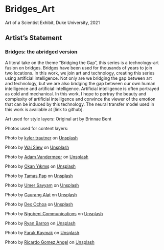 # Bridges_Art
Art of a Scientist Exhibit, Duke University, 2021

## Artist’s Statement

### Bridges: the abridged version
A literal take on the theme “Bridging the Gap”, this series is a technology-art fusion on bridges. Bridges have been used for thousands of years to join two locations. 
In this work, we join art and technology, creating this series using artificial intelligence. Not only are we bridging the gap between art and technology, but we are also 
bridging the gap between our own human intelligence and artificial intelligence. Artificial intelligence is often portrayed as cold and mechanical. In this work, I hope to 
portray the beauty and complexity of artificial intelligence and convince the viewer of the emotion that can be induced by this technology. 
The neural transfer model used in this work is available at [link to github].

Art used for style layers:
Original art by Brinnae Bent

Photos used for content layers:

<span>Photo by <a href="https://unsplash.com/@kylertrautner?utm_source=unsplash&amp;utm_medium=referral&amp;utm_content=creditCopyText">kyler trautner</a> on <a href="https://unsplash.com/s/photos/bridge?utm_source=unsplash&amp;utm_medium=referral&amp;utm_content=creditCopyText">Unsplash</a></span>

<span>Photo by <a href="https://unsplash.com/@jawis?utm_source=unsplash&amp;utm_medium=referral&amp;utm_content=creditCopyText">Wai Siew</a> on <a href="https://unsplash.com/s/photos/bridge?utm_source=unsplash&amp;utm_medium=referral&amp;utm_content=creditCopyText">Unsplash</a></span>

<span>Photo by <a href="https://unsplash.com/@adamgoguru?utm_source=unsplash&amp;utm_medium=referral&amp;utm_content=creditCopyText">Adam Vandermeer</a> on <a href="https://unsplash.com/s/photos/bridge?utm_source=unsplash&amp;utm_medium=referral&amp;utm_content=creditCopyText">Unsplash</a></span>

<span>Photo by <a href="https://unsplash.com/@okann?utm_source=unsplash&amp;utm_medium=referral&amp;utm_content=creditCopyText">Okan Yıkmış</a> on <a href="https://unsplash.com/s/photos/bridge?utm_source=unsplash&amp;utm_medium=referral&amp;utm_content=creditCopyText">Unsplash</a></span>

<span>Photo by <a href="https://unsplash.com/@tamasp?utm_source=unsplash&amp;utm_medium=referral&amp;utm_content=creditCopyText">Tamas Pap</a> on <a href="https://unsplash.com/s/photos/bridge?utm_source=unsplash&amp;utm_medium=referral&amp;utm_content=creditCopyText">Unsplash</a></span>

<span>Photo by <a href="https://unsplash.com/@sayyam197?utm_source=unsplash&amp;utm_medium=referral&amp;utm_content=creditCopyText">Umer Sayyam</a> on <a href="https://unsplash.com/s/photos/golden-gate-bridge?utm_source=unsplash&amp;utm_medium=referral&amp;utm_content=creditCopyText">Unsplash</a></span>

<span>Photo by <a href="https://unsplash.com/@gaurangalat?utm_source=unsplash&amp;utm_medium=referral&amp;utm_content=creditCopyText">Gaurang Alat</a> on <a href="https://unsplash.com/s/photos/golden-gate-bridge?utm_source=unsplash&amp;utm_medium=referral&amp;utm_content=creditCopyText">Unsplash</a></span>

<span>Photo by <a href="https://unsplash.com/@dxtrmcmxc?utm_source=unsplash&amp;utm_medium=referral&amp;utm_content=creditCopyText">Dex Ochoa</a> on <a href="https://unsplash.com/s/photos/swinging-bridge?utm_source=unsplash&amp;utm_medium=referral&amp;utm_content=creditCopyText">Unsplash</a></span>

<span>Photo by <a href="https://unsplash.com/@ngobenicom?utm_source=unsplash&amp;utm_medium=referral&amp;utm_content=creditCopyText">Ngobeni Communications</a> on <a href="https://unsplash.com/s/photos/arch?utm_source=unsplash&amp;utm_medium=referral&amp;utm_content=creditCopyText">Unsplash</a></span>

<span>Photo by <a href="https://unsplash.com/@netherlandz108?utm_source=unsplash&amp;utm_medium=referral&amp;utm_content=creditCopyText">Ryan Barron</a> on <a href="https://unsplash.com/s/photos/arch?utm_source=unsplash&amp;utm_medium=referral&amp;utm_content=creditCopyText">Unsplash</a></span>

<span>Photo by <a href="https://unsplash.com/@fkaymak?utm_source=unsplash&amp;utm_medium=referral&amp;utm_content=creditCopyText">Faruk Kaymak</a> on <a href="https://unsplash.com/s/photos/old-bridge?utm_source=unsplash&amp;utm_medium=referral&amp;utm_content=creditCopyText">Unsplash</a></span>

<span>Photo by <a href="https://unsplash.com/@ripato?utm_source=unsplash&amp;utm_medium=referral&amp;utm_content=creditCopyText">Ricardo Gomez Angel</a> on <a href="https://unsplash.com/s/photos/old-bridge?utm_source=unsplash&amp;utm_medium=referral&amp;utm_content=creditCopyText">Unsplash</a></span>
